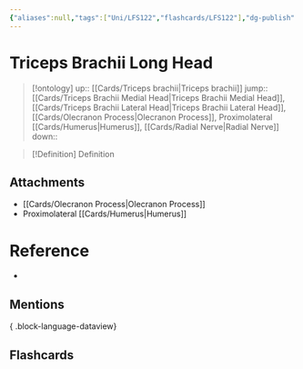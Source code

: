 ```yaml
---
{"aliases":null,"tags":["Uni/LFS122","flashcards/LFS122"],"dg-publish":true,"permalink":"/cards/triceps-brachii-long-head/","dgPassFrontmatter":true}
---
```


# Triceps Brachii Long Head

> [!ontology]
> up:: [[Cards/Triceps brachii\|Triceps brachii]]
> jump:: [[Cards/Triceps Brachii Medial Head\|Triceps Brachii Medial Head]], [[Cards/Triceps Brachii Lateral Head\|Triceps Brachii Lateral Head]], [[Cards/Olecranon Process\|Olecranon Process]], Proximolateral [[Cards/Humerus\|Humerus]], [[Cards/Radial Nerve\|Radial Nerve]]
> down:: 

> [!Definition] Definition

<style> .container {font-family: sans-serif; text-align: center;} .button-wrapper button {z-index: 1;height: 40px; width: 100px; margin: 10px;padding: 5px;} .excalidraw .App-menu_top .buttonList { display: flex;} .excalidraw-wrapper { height: 800px; margin: 50px; position: relative;} :root[dir="ltr"] .excalidraw .layer-ui__wrapper .zen-mode-transition.App-menu_bottom--transition-left {transform: none;} </style><script src="https://cdn.jsdelivr.net/npm/react@17/umd/react.production.min.js"></script><script src="https://cdn.jsdelivr.net/npm/react-dom@17/umd/react-dom.production.min.js"></script><script type="text/javascript" src="https://cdn.jsdelivr.net/npm/@excalidraw/excalidraw@0/dist/excalidraw.production.min.js"></script><div id="Triceps_Brachii_Long_Head_on_Diagramexcalidraw.md1"></div><script>(function(){const InitialData={"type":"excalidraw","version":2,"source":"https://github.com/zsviczian/obsidian-excalidraw-plugin/releases/tag/1.9.19","elements":[{"id":"yTMpSJVc8r1Y6vmHfpbj5","type":"image","x":12.128876689553621,"y":-190.0332908630371,"width":208.88256880733942,"height":417,"angle":0,"strokeColor":"transparent","backgroundColor":"transparent","fillStyle":"hachure","strokeWidth":1,"strokeStyle":"solid","roughness":1,"opacity":100,"groupIds":[],"frameId":null,"roundness":null,"seed":584394366,"version":6,"versionNonce":1970791486,"isDeleted":false,"boundElements":[{"id":"AidKABjvxkhe33GItsEXb","type":"arrow"}],"updated":1695448078226,"link":null,"locked":false,"status":"pending","fileId":"36d4b61c578b78ab9969c528bb09885f50846946","scale":[1,1]},{"id":"opVi-rjOpdR39WL6OQF5x","type":"line","x":109.88643108724003,"y":158.22951532172598,"width":87.74942041226817,"height":270.9228232567582,"angle":0,"strokeColor":"#1971c2","backgroundColor":"transparent","fillStyle":"hachure","strokeWidth":2,"strokeStyle":"solid","roughness":1,"opacity":100,"groupIds":[],"frameId":null,"roundness":{"type":2},"seed":1094041954,"version":1547,"versionNonce":1056411838,"isDeleted":false,"boundElements":null,"updated":1695448044011,"link":null,"locked":false,"points":[[0,0],[12.9384603172511,-44.981773110941305],[22.788042030525816,-74.67769508181392],[31.258104253415297,-97.67876480472435],[31.062061749344338,-117.55648830321203],[28.36940023129776,-150.11847410622678],[40.601370658920246,-186.99396563654324],[53.22646094897962,-221.8416014606508],[70.07038064228362,-259.98495280382963],[77.71407868334313,-270.9228232567582],[87.1803239439345,-267.55352482670673],[87.56520900836429,-255.65498665475405],[87.74942041226817,-247.3588349988674],[82.14335781747494,-235.19170076161453],[71.07890853760401,-202.86846722051638],[63.85560354025981,-174.82014337818165],[58.83870331197443,-147.69802146927276],[55.46322878341772,-116.29017710209601],[52.62958488130843,-97.70295360644623],[46.34945783146355,-76.82030218449424],[29.640869190256637,-44.35659267739264],[14.630828737984544,-16.833112438343647],[0,0]],"lastCommittedPoint":[-0.27836846596534315,-0.8906976238364734],"startBinding":null,"endBinding":null,"startArrowhead":null,"endArrowhead":null},{"id":"1DMxJrEk","type":"rectangle","x":245.74130475892866,"y":62.75798308413977,"width":307,"height":37,"angle":0,"strokeColor":"#1e1e1e","backgroundColor":"transparent","fillStyle":"hachure","strokeWidth":1,"strokeStyle":"solid","roughness":1,"opacity":100,"roundness":{"type":1},"seed":48877,"version":150,"versionNonce":1136229154,"updated":1695448072696,"isDeleted":false,"groupIds":[],"boundElements":[{"type":"text","id":"Cv2MIoKL"},{"id":"AidKABjvxkhe33GItsEXb","type":"arrow"}],"link":null,"locked":false},{"text":"Triceps Brachii Long Head","fontSize":20,"fontFamily":1,"textAlign":"center","verticalAlign":"middle","baseline":16,"id":"Cv2MIoKL","type":"text","x":271.73140943422163,"y":68.75798308413977,"width":255.01979064941406,"height":25,"angle":0,"strokeColor":"#1e1e1e","backgroundColor":"transparent","fillStyle":"hachure","strokeWidth":1,"strokeStyle":"solid","roughness":1,"opacity":100,"roundness":{"type":1},"seed":5102,"version":150,"versionNonce":383895266,"updated":1695448072696,"isDeleted":false,"groupIds":[],"boundElements":[],"link":"[[Cards/Triceps Brachii Long Head\|Triceps Brachii Long Head]]","locked":false,"containerId":"1DMxJrEk","originalText":"Triceps Brachii Long Head","rawText":"[[Cards/Triceps Brachii Long Head\|Triceps Brachii Long Head]]","lineHeight":1.25},{"id":"AidKABjvxkhe33GItsEXb","type":"arrow","x":250.488533905843,"y":63.455880799228794,"width":80.24668588220413,"height":55.26365214689241,"angle":0,"strokeColor":"#1e1e1e","backgroundColor":"transparent","fillStyle":"hachure","strokeWidth":1,"strokeStyle":"solid","roughness":1,"opacity":100,"groupIds":[],"frameId":null,"roundness":{"type":2},"seed":1361140542,"version":317,"versionNonce":10382526,"isDeleted":false,"boundElements":null,"updated":1695448079027,"link":null,"locked":false,"points":[[0,0],[-80.24668588220413,-55.26365214689241]],"lastCommittedPoint":null,"startBinding":{"elementId":"yTMpSJVc8r1Y6vmHfpbj5","focus":0.16844624627420238,"gap":29.47708840894998},"endBinding":null,"startArrowhead":null,"endArrowhead":"arrow"}],"appState":{"theme":"dark","viewBackgroundColor":"#ffffff","currentItemStrokeColor":"#1e1e1e","currentItemBackgroundColor":"transparent","currentItemFillStyle":"hachure","currentItemStrokeWidth":1,"currentItemStrokeStyle":"solid","currentItemRoughness":1,"currentItemOpacity":100,"currentItemFontFamily":1,"currentItemFontSize":20,"currentItemTextAlign":"left","currentItemStartArrowhead":null,"currentItemEndArrowhead":"arrow","scrollX":262.00925475742554,"scrollY":407.6673462316991,"zoom":{"value":1.0510009664401898},"currentItemRoundness":"round","gridSize":null,"gridColor":{"Bold":"#C9C9C9FF","Regular":"#EDEDEDFF"},"currentStrokeOptions":null,"previousGridSize":null,"frameRendering":{"enabled":true,"clip":true,"name":true,"outline":true}},"files":{}};InitialData.scrollToContent=true;App=()=>{const e=React.useRef(null),t=React.useRef(null),[n,i]=React.useState({width:void 0,height:void 0});return React.useEffect(()=>{i({width:t.current.getBoundingClientRect().width,height:t.current.getBoundingClientRect().height});const e=()=>{i({width:t.current.getBoundingClientRect().width,height:t.current.getBoundingClientRect().height})};return window.addEventListener("resize",e),()=>window.removeEventListener("resize",e)},[t]),React.createElement(React.Fragment,null,React.createElement("div",{className:"excalidraw-wrapper",ref:t},React.createElement(ExcalidrawLib.Excalidraw,{ref:e,width:n.width,height:n.height,initialData:InitialData,viewModeEnabled:!0,zenModeEnabled:!0,gridModeEnabled:!1})))},excalidrawWrapper=document.getElementById("Triceps_Brachii_Long_Head_on_Diagramexcalidraw.md1");ReactDOM.render(React.createElement(App),excalidrawWrapper);})();</script>

## Attachments

- [[Cards/Olecranon Process\|Olecranon Process]]
- Proximolateral [[Cards/Humerus\|Humerus]]

# Reference

- 

## Mentions


{ .block-language-dataview}

## Flashcards
